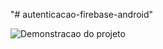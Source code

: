 "# autenticacao-firebase-android" 

![Demonstracao do projeto](https://github.com/supp3rdan/autenticacao-firebase-android/blob/main/demonstracao.gif)
